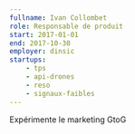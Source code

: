```yaml
---
fullname: Ivan Collombet
role: Responsable de produit
start: 2017-01-01
end: 2017-10-30
employer: dinsic
startups:
    - tps
    - api-drones
    - reso
    - signaux-faibles
---
```


Expérimente le marketing GtoG

